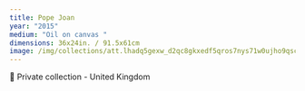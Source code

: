 ```yaml
---
title: Pope Joan
year: "2015"
medium: "Oil on canvas "
dimensions: 36x24in. / 91.5x61cm
image: /img/collections/att.lhadq5gexw_d2qc8gkxedf5qros7nys71w0ujho9qsc.jpeg
---
```

🔴 Private collection - United Kingdom 
